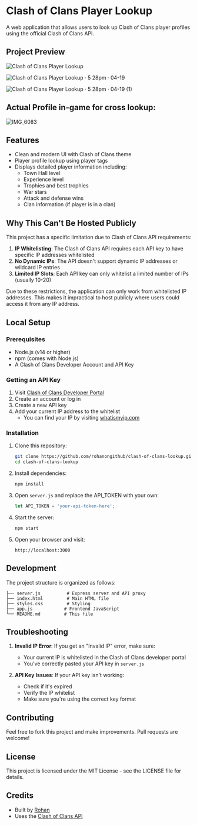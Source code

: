 # Clash of Clans Player Lookup

A web application that allows users to look up Clash of Clans player profiles using the official Clash of Clans API.

## Project Preview
![Clash of Clans Player Lookup](https://github.com/user-attachments/assets/60b99c1b-95bb-4f1f-8db6-1f0a7ec0e350)

![Clash of Clans Player Lookup · 5 28pm · 04-19](https://github.com/user-attachments/assets/88d0a3c5-8329-4026-81e7-47bef2fbc280)

![Clash of Clans Player Lookup · 5 28pm · 04-19 (1)](https://github.com/user-attachments/assets/2f32ac31-22fa-489b-8b32-13fdcb306ff2)

## Actual Profile in-game for cross lookup:
![IMG_6083](https://github.com/user-attachments/assets/92f14521-2ecf-47d8-bcf7-d83ac079a82b)


## Features

- Clean and modern UI with Clash of Clans theme
- Player profile lookup using player tags
- Displays detailed player information including:
  - Town Hall level
  - Experience level
  - Trophies and best trophies
  - War stars
  - Attack and defense wins
  - Clan information (if player is in a clan)

## Why This Can't Be Hosted Publicly

This project has a specific limitation due to Clash of Clans API requirements:

1. **IP Whitelisting**: The Clash of Clans API requires each API key to have specific IP addresses whitelisted
2. **No Dynamic IPs**: The API doesn't support dynamic IP addresses or wildcard IP entries
3. **Limited IP Slots**: Each API key can only whitelist a limited number of IPs (usually 10-20)

Due to these restrictions, the application can only work from whitelisted IP addresses. This makes it impractical to host publicly where users could access it from any IP address.

## Local Setup

### Prerequisites

- Node.js (v14 or higher)
- npm (comes with Node.js)
- A Clash of Clans Developer Account and API Key

### Getting an API Key

1. Visit [Clash of Clans Developer Portal](https://developer.clashofclans.com)
2. Create an account or log in
3. Create a new API key
4. Add your current IP address to the whitelist
   - You can find your IP by visiting [whatismyip.com](https://whatismyip.com)

### Installation

1. Clone this repository:
   ```bash
   git clone https://github.com/rohanongithub/clash-of-clans-lookup.git
   cd clash-of-clans-lookup
   ```

2. Install dependencies:
   ```bash
   npm install
   ```

3. Open `server.js` and replace the API_TOKEN with your own:
   ```javascript
   let API_TOKEN = 'your-api-token-here';
   ```

4. Start the server:
   ```bash
   npm start
   ```

5. Open your browser and visit:
   ```
   http://localhost:3000
   ```

## Development

The project structure is organized as follows:

```
├── server.js          # Express server and API proxy
├── index.html         # Main HTML file
├── styles.css         # Styling
├── app.js            # Frontend JavaScript
└── README.md         # This file
```

## Troubleshooting

1. **Invalid IP Error**: If you get an "Invalid IP" error, make sure:
   - Your current IP is whitelisted in the Clash of Clans developer portal
   - You've correctly pasted your API key in `server.js`

2. **API Key Issues**: If your API key isn't working:
   - Check if it's expired
   - Verify the IP whitelist
   - Make sure you're using the correct key format

## Contributing

Feel free to fork this project and make improvements. Pull requests are welcome!

## License

This project is licensed under the MIT License - see the LICENSE file for details.

## Credits

- Built by [Rohan](https://github.com/rohanongithub)
- Uses the [Clash of Clans API](https://developer.clashofclans.com) 
